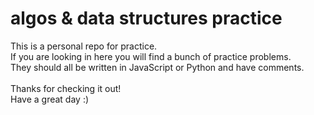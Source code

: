 # algos & data structures practice 
This is a personal repo for practice. <br>
If you are looking in here you will find a bunch of practice problems. <br>
They should all be written in JavaScript or Python and have comments. <br>
<br>
Thanks for checking it out! <br>
Have a great day :)
